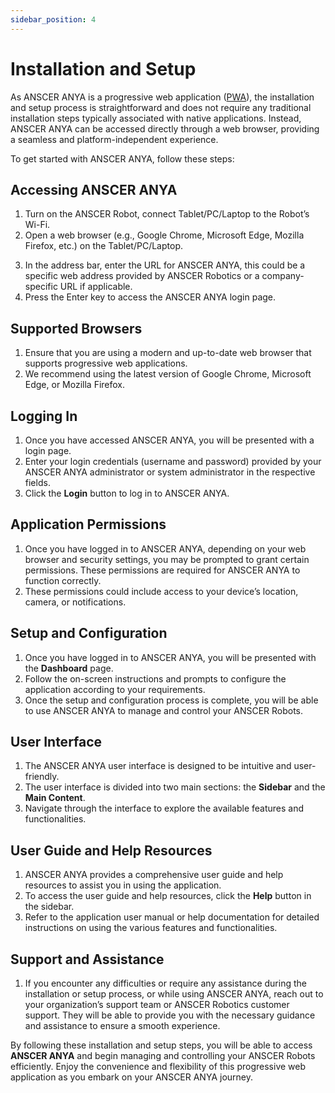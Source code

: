 ```yaml
---
sidebar_position: 4
---
```


# Installation and Setup

As ANSCER ANYA is a progressive web application ([PWA](https://web.dev/progressive-web-apps/)), the installation and setup process is straightforward and does not require any traditional installation steps typically associated with native applications. Instead, ANSCER ANYA can be accessed directly through a web browser, providing a seamless and platform-independent experience.

To get started with ANSCER ANYA, follow these steps:

## Accessing ANSCER ANYA

1. Turn on the ANSCER Robot, connect Tablet/PC/Laptop to the Robot’s Wi-Fi.
2. Open a web browser (e.g., Google Chrome, Microsoft Edge, Mozilla Firefox, etc.) on the Tablet/PC/Laptop.
<!-- 3. Enter the following URL in the address bar: [https://app.anscerrobotics.com](https://app.anscerrobotics.com) -->
3. In the address bar, enter the URL for ANSCER ANYA, this could be a specific web address provided by ANSCER Robotics or a company-specific URL if applicable.
4. Press the Enter key to access the ANSCER ANYA login page.

## Supported Browsers

1. Ensure that you are using a modern and up-to-date web browser that supports progressive web applications.
2. We recommend using the latest version of Google Chrome, Microsoft Edge, or Mozilla Firefox.

## Logging In

1. Once you have accessed ANSCER ANYA, you will be presented with a login page.
2. Enter your login credentials (username and password) provided by your ANSCER ANYA administrator or system administrator in the respective fields.
3. Click the **Login** button to log in to ANSCER ANYA.

## Application Permissions

1. Once you have logged in to ANSCER ANYA, depending on your web browser and security settings, you may be prompted to grant certain permissions. These permissions are required for ANSCER ANYA to function correctly.
2. These permissions could include access to your device’s location, camera, or notifications.

## Setup and Configuration

1. Once you have logged in to ANSCER ANYA, you will be presented with the **Dashboard** page.
2. Follow the on-screen instructions and prompts to configure the application according to your requirements.
3. Once the setup and configuration process is complete, you will be able to use ANSCER ANYA to manage and control your ANSCER Robots.

## User Interface

1. The ANSCER ANYA user interface is designed to be intuitive and user-friendly.
2. The user interface is divided into two main sections: the **Sidebar** and the **Main Content**.
3. Navigate through the interface to explore the available features and functionalities.

## User Guide and Help Resources

1. ANSCER ANYA provides a comprehensive user guide and help resources to assist you in using the application.
2. To access the user guide and help resources, click the **Help** button in the sidebar.
3. Refer to the application user manual or help documentation for detailed instructions on using the various features and functionalities.

## Support and Assistance

1. If you encounter any difficulties or require any assistance during the installation or setup process, or while using ANSCER ANYA, reach out to your organization’s support team or ANSCER Robotics customer support. They will be able to provide you with the necessary guidance and assistance to ensure a smooth experience.

By following these installation and setup steps, you will be able to access **ANSCER ANYA** and begin managing and controlling your ANSCER Robots efficiently. Enjoy the convenience and flexibility of this progressive web application as you embark on your ANSCER ANYA journey.
